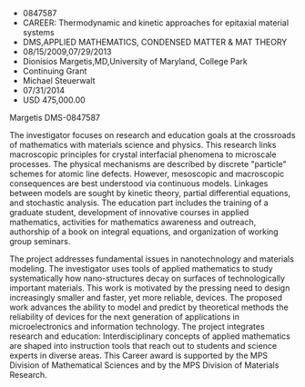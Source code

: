 
* 0847587
* CAREER: Thermodynamic and kinetic approaches for epitaxial material systems
* DMS,APPLIED MATHEMATICS, CONDENSED MATTER & MAT THEORY
* 08/15/2009,07/29/2013
* Dionisios Margetis,MD,University of Maryland, College Park
* Continuing Grant
* Michael Steuerwalt
* 07/31/2014
* USD 475,000.00

Margetis DMS-0847587

The investigator focuses on research and education goals at the crossroads of
mathematics with materials science and physics. This research links macroscopic
principles for crystal interfacial phenomena to microscale processes. The
physical mechanisms are described by discrete "particle" schemes for atomic line
defects. However, mesoscopic and macroscopic consequences are best understood
via continuous models. Linkages between models are sought by kinetic theory,
partial differential equations, and stochastic analysis. The education part
includes the training of a graduate student, development of innovative courses
in applied mathematics, activities for mathematics awareness and outreach,
authorship of a book on integral equations, and organization of working group
seminars.

The project addresses fundamental issues in nanotechnology and materials
modeling. The investigator uses tools of applied mathematics to study
systematically how nano-structures decay on surfaces of technologically
important materials. This work is motivated by the pressing need to design
increasingly smaller and faster, yet more reliable, devices. The proposed work
advances the ability to model and predict by theoretical methods the reliability
of devices for the next generation of applications in microelectronics and
information technology. The project integrates research and education:
Interdisciplinary concepts of applied mathematics are shaped into instruction
tools that reach out to students and science experts in diverse areas. This
Career award is supported by the MPS Division of Mathematical Sciences and by
the MPS Division of Materials Research.
